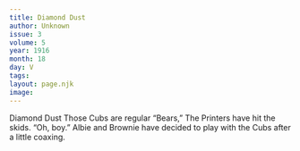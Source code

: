 ```yaml
---
title: Diamond Dust
author: Unknown
issue: 3
volume: 5
year: 1916
month: 18
day: V
tags:
layout: page.njk
image:
---
```

Diamond Dust       Those Cubs are regular “Bears,”       The Printers have hit the skids. “Oh, boy.”       Albie and Brownie have decided to play with the Cubs after a little coaxing.    
